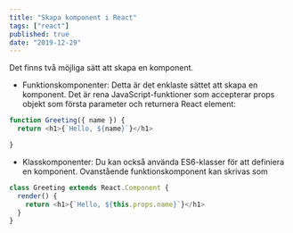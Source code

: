 ```yaml
---
title: "Skapa komponent i React"
tags: ["react"]
published: true
date: "2019-12-29"
---
```


Det finns två möjliga sätt att skapa en komponent.

 - Funktionskomponenter: Detta är det enklaste sättet att skapa en komponent. Det är rena JavaScript-funktioner som accepterar props objekt som första parameter och returnera React element:
  
```javascript
function Greeting({ name }) {
  return <h1>{`Hello, ${name}`}</h1>

}
```

- Klasskomponenter: Du kan också använda ES6-klasser för att definiera en komponent. Ovanstående funktionskomponent kan skrivas som
```javascript
class Greeting extends React.Component {
  render() {
    return <h1>{`Hello, ${this.props.name}`}</h1>
  }
}
```
